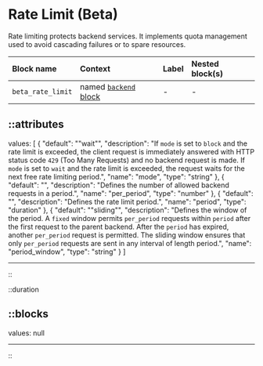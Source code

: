 # Rate Limit (Beta)

Rate limiting protects backend services. It implements quota management used to avoid cascading failures or to spare resources.

| Block name        | Context                         | Label | Nested block(s) |
| :---------------- | :------------------------------ | :---- | :-------------- |
| `beta_rate_limit` | named [`backend` block](/configuration/block/backend)| -     | -               |

::attributes
---
values: [
  {
    "default": "\"wait\"",
    "description": "If `mode` is set to `block` and the rate limit is exceeded, the client request is immediately answered with HTTP status code `429` (Too Many Requests) and no backend request is made. If `mode` is set to `wait` and the rate limit is exceeded, the request waits for the next free rate limiting period.",
    "name": "mode",
    "type": "string"
  },
  {
    "default": "",
    "description": "Defines the number of allowed backend requests in a period.",
    "name": "per_period",
    "type": "number"
  },
  {
    "default": "",
    "description": "Defines the rate limit period.",
    "name": "period",
    "type": "duration"
  },
  {
    "default": "\"sliding\"",
    "description": "Defines the window of the period. A `fixed` window permits `per_period` requests within `period` after the first request to the parent backend. After the `period` has expired, another `per_period` request is permitted. The sliding window ensures that only `per_period` requests are sent in any interval of length period.",
    "name": "period_window",
    "type": "string"
  }
]

---
::

::duration

::blocks
---
values: null

---
::
